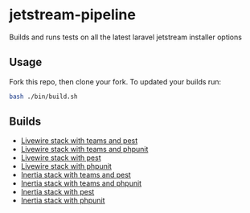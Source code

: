 # jetstream-pipeline
Builds and runs tests on all the latest laravel jetstream installer options

## Usage

Fork this repo, then clone your fork.
To updated your builds run:

```bash
bash ./bin/build.sh
```

## Builds

- [Livewire stack with teams and pest](tree/livewire-teams-pest)
- [Livewire stack with teams and phpunit](tree/livewire-teams-phpunit)
- [Livewire stack with pest](tree/livewire-pest)
- [Livewire stack with phpunit](tree/livewire-phpunit)
- [Inertia stack with teams and pest](tree/inertia-teams-pest)
- [Inertia stack with teams and phpunit](tree/inertia-teams-phpunit)
- [Inertia stack with pest](tree/inertia-pest)
- [Inertia stack with phpunit](tree/inertia-phpunit)
